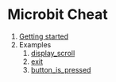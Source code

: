 # Microbit Cheat

1.  [Getting started](getting-started.md)
1.  Examples
    1. [display_scroll](display_scroll.py)
    1. [exit](exit.py)
    1. [button_is_pressed](button_is_pressed.py)
